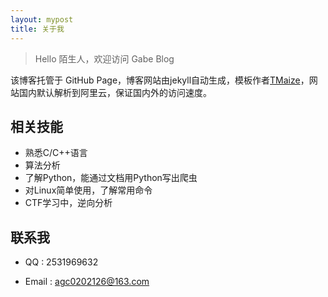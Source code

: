 ```yaml
---
layout: mypost
title: 关于我
---
```


> Hello 陌生人，欢迎访问 Gabe Blog

该博客托管于 GitHub Page，博客网站由jekyll自动生成，模板作者[TMaize](https://github.com/TMaize/tmaize-blog)，网站国内默认解析到阿里云，保证国内外的访问速度。

## 相关技能

- 熟悉C/C++语言
- 算法分析
- 了解Python，能通过文档用Python写出爬虫
- 对Linux简单使用，了解常用命令
- CTF学习中，逆向分析

## 联系我

- QQ : 2531969632

- Email : agc0202126@163.com

